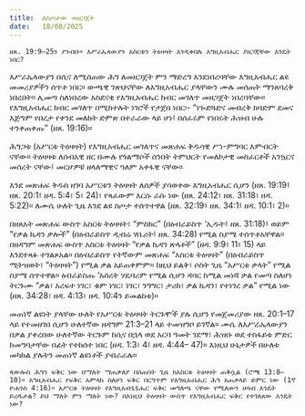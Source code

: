 ```yaml
---
title:  ለስጦታው መዘጋጀት
date:   18/08/2025
---
```


`ዘጸ. 19:9–25ን ያንብቡ። እሥራኤላውያን አስርቱን ትዕዛዛት እንዲቀበሉ እግዚአብሔር ያዘጋጃቸው እንዴት ነበር?`

እሥራኤላውያን በሲና ለሚሰጠው ሕግ ለመዘጋጀት ምን ማድረግ እንደነበረባቸው እግዚአብሔር ልዩ መመሪያዎችን ሰጥቶ ነበር። ውጫዊ ንጽህናቸው ለእግዚአብሔር ያላቸውን ሙሉ መሰጠት ማንጸባረቅ ነበረበት። ሊመጣ ስለነበረው አስደናቂ የእግዚአብሔር ክብር መገለጥ መዘጋጀት ነበረባቸው። የእግዚአብሔር ክብር መገለጥ በሚከተሉት ነገሮች የታጀበ ነበር፡- “ነጐድጓድና መብረቅ ከባድም ደመና እጅግም የበረታ የቀንደ መለከት ድምጽ በተራራው ላይ ሆነ፤ በሰፈሩም የነበሩት ሕዝብ ሁሉ ተንቀጠቀጡ” (ዘጸ. 19:16)።

ሕግጋቱ (አሥርቱ ትዕዛዛት) የእግዚአብሔር መገለጥና መጽሐፍ ቅዱሳዊ ሥነ-ምግባር እምብርት ናቸው። ትዕዛዛቱ ለሰብአዊ ዘር በሙሉ የጎልማሶች ሰንበት ትምህርት የመለኮታዊ መስፈርቶች አንኳርና መሰረት ናቸው፤ መርሆዎቹ ዘላለማዊና ዓለም አቀፋዊ ናቸው።

እንደ መጽሐፍ ቅዱስ ዘገባ አሥርቱን ትዕዛዛት ለሰዎች ያሳወቀው እግዚአብሔር ሲሆን (ዘጸ. 19:19፤ ዘጸ. 20:1፤ ዘዳ. 5:4፣ 5፣ 24)፣ የጻፈውም እርሱ ራሱ ነው (ዘጸ. 24:12፣ ዘጸ. 31:18፣ ዘዳ. 5:22)። ለሙሴ ሁለት ጊዜ እንደ ልዩ ስጦታ ተሰጥተዋል (ዘጸ. 32:19፤ ዘጸ. 34:1፤ ዘዳ. 10:1፣ 2)።

በዘጸአት መጽሐፍ ውስጥ አስርቱ ትዕዛዛት፣ “ምስክር” (በዕብራይስጥ ‘ኢዱት፤ ዘጸ. 31:18)፤ ወይም “የቃል ኪዳን ቃሎች” (በዕብራይስጥ ዲብሬ ሃቤሪት፤ ዘጸ. 34:28) የሚል ስያሜ ተሰጥቶአቸዋል። በዘዳግም መጽሐፍ ውስጥ አስርቱ ትዕዛዛት “የቃል ኪዳን ጽላቶች” (ዘዳ. 9:9፣ 11፣ 15) ላይ እንደተጻፉ ተገልጾአል። በዕብራይስጥ የትኛውም መጽሐፍ “አስርቱ ትዕዛዛት” (በዕብራይስጥ ሚትዝወት፣ “ትዕዛዛት”) የሚል ቃል አይጠቀምም። ከዚህ ይልቅ፣ ሶስት ጊዜ “አሥርቱ ቃላት” የሚል ስያሜ ሰጥተዋል። ዕብራይስጡ ‘አሰረት ሃዴባሪም የሚል ሲሆን ዳባር ከሚል መነሻ ቃል የመጣ ስለሆነ ትርጉሙ “ቃል፣ አረፍተ ነገር፣ ቁም ነገር፣ ነገር፣ ንግግር፣ ታሪክ፣ ቃል ኪዳን፣ የተነገረ ቃል” የሚል ነው (ዘጸ. 34:28፣ ዘዳ. 4:13፣ ዘዳ. 10:4ን ይመልከቱ)።

መጠነኛ ልዩነት ያላቸው ሁለት የአሥርቱ ትዕዛዛት ትርጉሞች ያሉ ሲሆን የመጀመሪያው ዘጸ. 20:1–17 ላይ የተመዘገበ ሲሆን ሁለተኛው ዘዳግም 21:3–21 ላይ ተመዝግቦ ይገኛል። ሙሴ ለእሥራኤላውያን በቃል ያቀረበው ሁለተኛው ትርጉም ከሲና በኋላ ወደ አርባ ዓመት ገደማ፣ ሕዝቡ ወደ ተስፋይቱ ምድር ከመግባታቸው በፊት የተከሰተ ነበር (ዘዳ. 1:3፣ 4፤ ዘዳ. 4:44– 47)። እነዚህ ሁኔታዎች በሁለቱ መካከል ያሉትን መጠነኛ ልዩነቶች ያብራራሉ።

`ጳውሎስ ሕግን ፍቅር ነው በማለት ማጠቃለያ በሰጠበት ጊዜ ከአስርቱ ትዕዛዛት ጠቅሷል (ሮሜ 13:8–10)። እግዚአብሔር የፍቅር አምላክ ስለሆነ ፍቅር በርግጥም የእግዚአብሔር ሕግ አጠቃላይ ድምር ነው (1ኛ ዮሐንስ 4:16)። አሥርቱ ትዕዛዛት የእግዚአብssሔር ፍቅር መግለጫ ናቸው የሚለውን ሀሳብ እንዴት ይረዱታል? ይህ ማለት ምን ማለት ነው? በእነዚህ ትዕዛዛት ውስጥ የእግዚአብሔር ፍቅር የተገለጸው እንዴት ነው?`